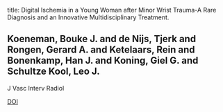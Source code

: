 title: Digital Ischemia in a Young Woman after Minor Wrist Trauma-A Rare Diagnosis and an Innovative Multidisciplinary Treatment.

## Koeneman, Bouke J. and de Nijs, Tjerk and Rongen, Gerard A. and Ketelaars, Rein and Bonenkamp, Han J. and Koning, Giel G. and Schultze Kool, Leo J.
J Vasc Interv Radiol

<a href="https://doi.org/10.1016/j.jvir.2015.12.023">DOI</a>
